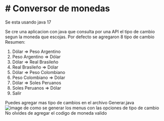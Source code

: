 <h1># Conversor de monedas</h1>
Se esta usando java 17

Se cre una aplicacion con java que consulta por una API el tipo de cambio segun la moneda que escojas.
Por defecto se agregaron 8 tipo de cambio
Resumen:
1) Dólar           => Peso Argentino
2) Peso Argentino  => Dólar
3) Dólar           => Real Brasileño
4) Real Brasileño  => Dólar
5) Dólar           => Peso Colombiano
6) Peso Colombiano => Dólar
7) Dólar            => Soles Peruanos
8) Soles Peruanos   => Dólar
9) Salir

Puedes agregar mas tipo de cambios en el archivo Generar.java
![image de como se generar los menus con las opciones de tipo de cambio](https://github.com/san-falcon/conversor-de-monedas/assets/162752757/7d200ed4-a556-4cb8-bad6-40772d13d77b)
No olvides de agregar el codigo de moneda valido

